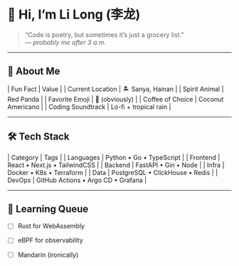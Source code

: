 # 👋 Hi, I’m Li Long (李龙)

> “Code is poetry, but sometimes it’s just a grocery list.”  
> *— probably me after 3 a.m.*

---

## 🧩 About Me

| Fun Fact | Value |
| Current Location | 🏝️ Sanya, Hainan |
| Spirit Animal | Red Panda |
| Favorite Emoji | 🐉 (obviously) |
| Coffee of Choice | Coconut Americano |
| Coding Soundtrack | Lo-fi + tropical rain |

---

## 🛠️ Tech Stack

| Category | Tags |
| Languages | Python • Go • TypeScript |
| Frontend | React • Next.js • TailwindCSS |
| Backend | FastAPI • Gin • Node |
| Infra | Docker • K8s • Terraform |
| Data | PostgreSQL • ClickHouse • Redis |
| DevOps | GitHub Actions • Argo CD • Grafana |


---

## 🌱 Learning Queue

- [ ] Rust for WebAssembly
- [ ] eBPF for observability
- [ ] Mandarin (ironically)

